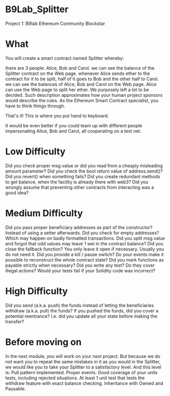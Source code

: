# B9Lab_Splitter
Project 1: B9lab Ethereum Community Blockstar

# What
You will create a smart contract named Splitter whereby:

there are 3 people: Alice, Bob and Carol.
we can see the balance of the Splitter contract on the Web page.
whenever Alice sends ether to the contract for it to be split, half of it goes to Bob and the other half to Carol.
we can see the balances of Alice, Bob and Carol on the Web page.
Alice can use the Web page to split her ether.
We purposely left a lot to be decided. Such description approximates how your human project sponsors would describe the rules. As the Ethereum Smart Contract specialist, you have to think things through.

That's it! This is where you put hand to keyboard.

It would be even better if you could team up with different people impersonating Alice, Bob and Carol, all cooperating on a test net.

# Low Difficulty
Did you check proper msg.value or did you read from a cheaply misleading amount parameter?
Did you check the bool return value of address.send()?
Did you revert() when something fails?
Did you create redundant methods to get balance, when the facility is already there with web3?
Did you wrongly assume that preventing other contracts from interacting was a good idea?

# Medium Difficulty
Did you pass proper beneficiary addresses as part of the constructor? Instead of using a setter afterwards.
Did you check for empty addresses? Which may happen on badly formatted transactions.
Did you split msg.value and forgot that odd values may leave 1 wei in the contract balance?
Did you close the fallback function? You only leave it open if necessary. Usually you do not need it.
Did you provide a kill / pause switch?
Do your events make it possible to reconstruct the whole contract state?
Did you mark functions as payable strictly when necessary?
Did you write any test? Do they cover illegal actions?
Would your tests fail if your Solidity code was incorrect?

# High Difficulty
Did you send (a.k.a. push) the funds instead of letting the beneficiaries withdraw (a.k.a. pull) the funds?
If you pushed the funds, did you cover a potential reentrance? I.e. did you update all your state before making the transfer?

# Before moving on
In the next module, you will work on your next project. But because we do not want you to repeat the same mistakes in it as you would in the Splitter, we would like you to take your Splitter to a satisfactory level. And this level is:
Pull pattern implemented.
Proper events.
Good coverage of your units tests, including rejected situations.
At least 1 unit test that tests the withdraw feature with exact balance checking.
Inheritance with Owned and Pausable.
